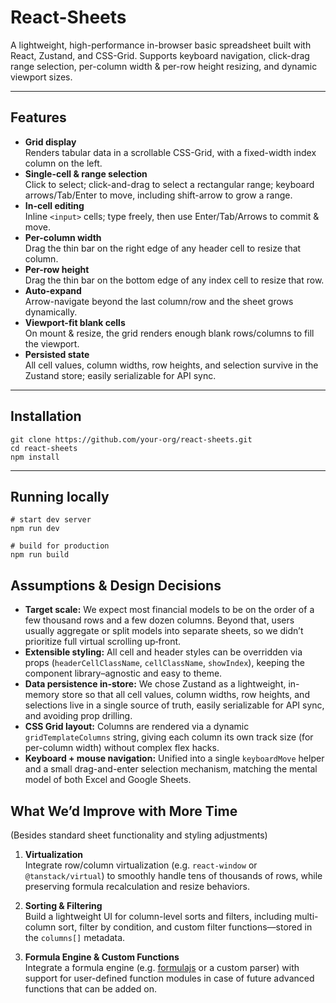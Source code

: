 # React-Sheets

A lightweight, high-performance in-browser basic spreadsheet built with React, Zustand, and CSS-Grid. Supports keyboard navigation, click-drag range selection, per-column width & per-row height resizing, and dynamic viewport sizes.

---

## Features

- **Grid display**  
  Renders tabular data in a scrollable CSS-Grid, with a fixed-width index column on the left.
- **Single-cell & range selection**  
  Click to select; click-and-drag to select a rectangular range; keyboard arrows/Tab/Enter to move, including shift-arrow to grow a range.
- **In-cell editing**  
  Inline `<input>` cells; type freely, then use Enter/Tab/Arrows to commit & move.
- **Per-column width**  
  Drag the thin bar on the right edge of any header cell to resize that column.
- **Per-row height**  
  Drag the thin bar on the bottom edge of any index cell to resize that row.
- **Auto-expand**  
  Arrow-navigate beyond the last column/row and the sheet grows dynamically.
- **Viewport-fit blank cells**  
  On mount & resize, the grid renders enough blank rows/columns to fill the viewport.
- **Persisted state**  
  All cell values, column widths, row heights, and selection survive in the Zustand store; easily serializable for API sync.

---

## Installation

```
git clone https://github.com/your-org/react-sheets.git
cd react-sheets
npm install
```

---

## Running locally

```
# start dev server
npm run dev

# build for production
npm run build
```

## Assumptions & Design Decisions

- **Target scale:** We expect most financial models to be on the order of a few thousand rows and a few dozen columns. Beyond that, users usually aggregate or split models into separate sheets, so we didn’t prioritize full virtual scrolling up‐front.
- **Extensible styling:** All cell and header styles can be overridden via props (`headerCellClassName`, `cellClassName`, `showIndex`), keeping the component library–agnostic and easy to theme.
- **Data persistence in-store:** We chose Zustand as a lightweight, in-memory store so that all cell values, column widths, row heights, and selections live in a single source of truth, easily serializable for API sync, and avoiding prop drilling.
- **CSS Grid layout:** Columns are rendered via a dynamic `gridTemplateColumns` string, giving each column its own track size (for per-column width) without complex flex hacks.
- **Keyboard + mouse navigation:** Unified into a single `keyboardMove` helper and a small drag-and-enter selection mechanism, matching the mental model of both Excel and Google Sheets.

## What We’d Improve with More Time
(Besides standard sheet functionality and styling adjustments)

1. **Virtualization**  
   Integrate row/column virtualization (e.g. `react-window` or `@tanstack/virtual`) to smoothly handle tens of thousands of rows, while preserving formula recalculation and resize behaviors.

2. **Sorting & Filtering**  
   Build a lightweight UI for column-level sorts and filters, including multi-column sort, filter by condition, and custom filter functions—stored in the `columns[]` metadata.

3. **Formula Engine & Custom Functions**  
   Integrate a formula engine (e.g. [formulajs](https://github.com/formulajs/formulajs) or a custom parser) with support for user-defined function modules in case of future advanced functions that can be added on.

